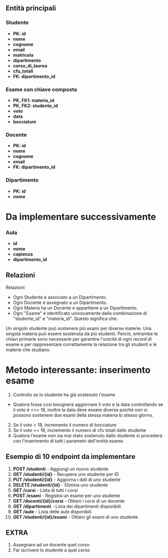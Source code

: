 ## Entità principali

### Studente
- **PK: id**
- **nome**
- **cognome**
- **email**
- **matricola**
- **dipartimento**
- **corso_di_laurea**
- **cfu_totali**
- **FK: dipartimento_id**

### Esame con chiave composta
- **PK, FK1: materia_id**
- **PK, FK2: studente_id**
- **voto**
- **data**
- **bocciature**

### Docente
- **PK: id**
- **nome**
- **cognome**
- **email**
- **FK: dipartimento_id**

### Dipartimento
- **PK: id**
- **nome**


# Da implementare successivamente

### Aula
- **id**
- **nome**
- **capienza**
- **dipartimento_id**

## Relazioni

Relazioni:
- Ogni Studente è associato a un Dipartimento.
- Ogni Docente è assegnato a un Dipartimento.
- Ogni Materia ha un Docente e appartiene a un Dipartimento.
- Ogni "Esame" è identificato univocamente dalla combinazione di "studente_id" e "materia_id". Questo significa che:

Un singolo studente può sostenere più esami per diverse materie.
Una singola materia può essere sostenuta da più studenti. Perciò, entrambe 
le chiavi primarie sono necessarie per garantire l'unicità di ogni record di esame e 
per rappresentare correttamente la relazione tra gli studenti e le materie che studiano.

# Metodo interessante: inserimento esame

1. Controllo se lo studente ha già sostenuto l'esame
-  Qualora fosse così bisognerà aggiornare il voto e la data
   controllando se il voto è <>= 18, inoltre la data deve essere diversa
   poichè non si possono sostenere due esami della stessa materia lo stesso giorno.
2. Se il voto < 18, incremento il numero di bocciature
3. Se il voto >= 18, incremento il numero di cfu totali dello studente
4. Qualora l'esame non sia mai stato sostenuto dallo studente si procederà con 
   l'inserimento di tutti i parametri dell'entità esame.


## Esempio di 10 endpoint da implementare

1. **POST /studenti** - Aggiungi un nuovo studente
2. **GET /studenti/{id}** - Recupera uno studente per ID
3. **PUT /studenti/{id}** - Aggiorna i dati di uno studente
4. **DELETE /studenti/{id}** - Elimina uno studente
5. **GET /corsi** - Lista di tutti i corsi
6. **POST /esami** - Registra un esame per uno studente
7. **GET /docenti/{id}/corsi** - Ottieni i corsi di un docente
8. **GET /dipartimenti** - Lista dei dipartimenti disponibili
9. **GET /aule** - Lista delle aule disponibili
10. **GET /studenti/{id}/esami** - Ottieni gli esami di uno studente

## EXTRA
1. Assegnare ad un docente quel corso
2. Far iscrivere lo studente a quel corso